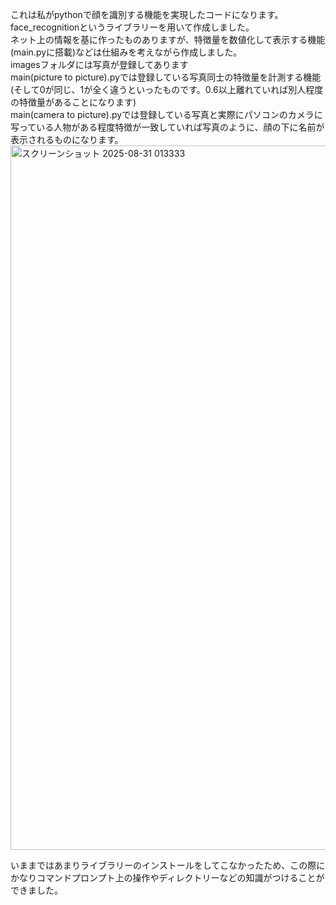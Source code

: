 これは私がpythonで顔を識別する機能を実現したコードになります。  
face_recognitionというライブラリーを用いて作成しました。  
ネット上の情報を基に作ったものありますが、特徴量を数値化して表示する機能(main.pyに搭載)などは仕組みを考えながら作成しました。  
imagesフォルダには写真が登録してあります  
main(picture to picture).pyでは登録している写真同士の特徴量を計測する機能(そして0が同じ、1が全く違うといったものです。0.6以上離れていれば別人程度の特徴量があることになります)  
main(camera to picture).pyでは登録している写真と実際にパソコンのカメラに写っている人物がある程度特徴が一致していれば写真のように、顔の下に名前が表示されるものになります。  
<img width="1764" height="1127" alt="スクリーンショット 2025-08-31 013333" src="https://github.com/user-attachments/assets/a5999278-aebe-4eca-a165-1580a28c1e06" />  
  
いままではあまりライブラリーのインストールをしてこなかったため、この際にかなりコマンドプロンプト上の操作やディレクトリーなどの知識がつけることができました。
